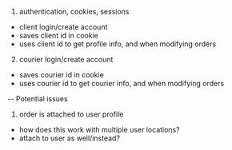 1. authentication, cookies, sessions
 - client login/create account
 - saves client id in cookie
 - uses client id to get profile info, and when modifying orders

 2. courier login/create account
 - saves courier id in cookie
 - uses courier id to get courier info, and when modifying orders



-- Potential issues

1. order is attached to user profile
- how does this work with multiple user locations?
- attach to user as well/instead?
